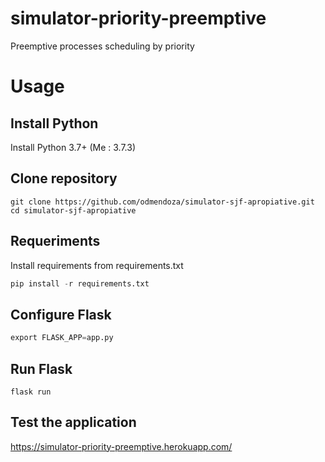 # simulator-priority-preemptive
Preemptive processes scheduling  by priority

# Usage
## Install Python

Install Python 3.7+ (Me : 3.7.3)

## Clone repository
```git
git clone https://github.com/odmendoza/simulator-sjf-apropiative.git
cd simulator-sjf-apropiative
```
## Requeriments
Install requirements from requirements.txt
```python
pip install -r requirements.txt
```
## Configure Flask

```python
export FLASK_APP=app.py 
```
## Run Flask

```pythonexport FLASK_APP=app.py
flask run 
```

## Test the application
<https://simulator-priority-preemptive.herokuapp.com/>
